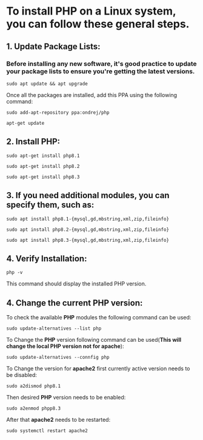 # To install **PHP** on a Linux system, you can follow these general steps.

## 1. Update Package Lists:
### Before installing any new software, it's good practice to update your package lists to ensure you're getting the latest versions.
```
sudo apt update && apt upgrade
```
Once all the packages are installed, add this PPA using the following command:

```
sudo add-apt-repository ppa:ondrej/php
```
```
apt-get update
```

## 2. Install PHP:
```
sudo apt-get install php8.1
```
```
sudo apt-get install php8.2
```
```
sudo apt-get install php8.3
```

## 3. If you need additional modules, you can specify them, such as:
```
sudo apt install php8.1-{mysql,gd,mbstring,xml,zip,fileinfo}
```

```
sudo apt install php8.2-{mysql,gd,mbstring,xml,zip,fileinfo}
```

```
sudo apt install php8.3-{mysql,gd,mbstring,xml,zip,fileinfo}
```

## 4. Verify Installation:
```
php -v
```
This command should display the installed PHP version.



## 4. Change the current PHP version:
To check the available **PHP** modules the following command can be used:
```
sudo update-alternatives --list php
```
To Change the **PHP** version following command can be used(**This will change the local PHP version not for apache**):
```
sudo update-alternatives --connfig php
```
To Change the version for **apache2** first currently active version needs to be disabled:

```
sudo a2dismod php8.1
```

Then desired **PHP** version needs to be enabled:
```
sudo a2enmod phpp8.3
```
 After that **apache2** needs to be restarted:
 ```
 sudo systemctl restart apache2
 ```